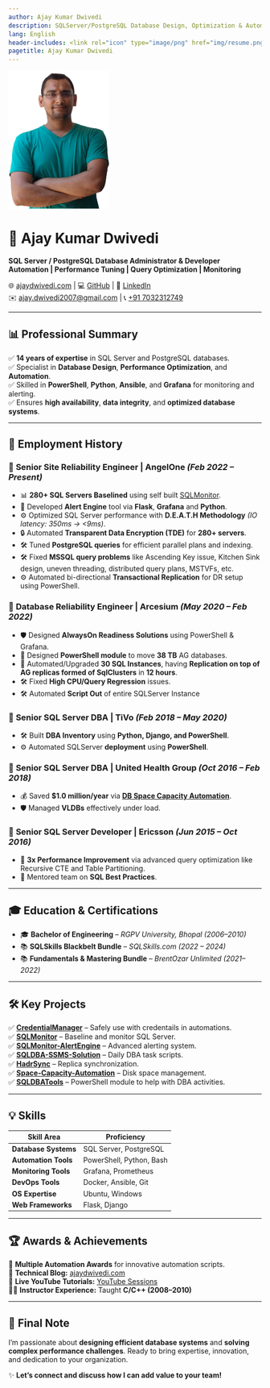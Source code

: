 ```yaml
---
author: Ajay Kumar Dwivedi
description: SQLServer/PostgreSQL Database Design, Optimization & Automation
lang: English
header-includes: <link rel="icon" type="image/png" href="img/resume.png" />
pagetitle: Ajay Kumar Dwivedi
---
```

<img src="img/Ajay-Kumar-Dwivedi.png" alt="Description" width="200px">

# 🚀 **Ajay Kumar Dwivedi**  
**SQL Server / PostgreSQL Database Administrator & Developer**  
**Automation | Performance Tuning | Query Optimization | Monitoring**  

🌐 [ajaydwivedi.com](https://ajaydwivedi.com) | 💻 [GitHub](https://imajaydwivedi.github.io/) | 🔗 [LinkedIn](https://www.linkedin.com/in/imajaydwivedi)  
✉️ [ajay.dwivedi2007@gmail.com](mailto:ajay.dwivedi2007@gmail.com) | 📞 [+91 7032312749](tel:+917032312749)  

---

## 📊 **Professional Summary**  
✅ **14 years of expertise** in SQL Server and PostgreSQL databases.  
✅ Specialist in **Database Design**, **Performance Optimization**, and **Automation**.  
✅ Skilled in **PowerShell**, **Python**, **Ansible**, and **Grafana** for monitoring and alerting.  
✅ Ensures **high availability**, **data integrity**, and **optimized database systems**.

---

## 💼 **Employment History**

### 🎯 **Senior Site Reliability Engineer** | **AngelOne** *(Feb 2022 – Present)*  
- 📊 **280+ SQL Servers Baselined** using self built [SQLMonitor](https://ajaydwivedi.com/demo/sqlmonitor).  
- 🚨 Developed **Alert Engine** tool via **Flask**, **Grafana** and **Python**.  
- ⚙️ Optimized SQL Server performance with **D.E.A.T.H Methodology** *(IO latency: 350ms → <9ms)*.  
- 🔒 Automated **Transparent Data Encryption (TDE)** for **280+ servers**.  
- 🛠️ Tuned **PostgreSQL queries** for efficient parallel plans and indexing.
- 🛠️ Fixed **MSSQL query problems** like Ascending Key issue, Kitchen Sink design, uneven threading, distributed query plans, MSTVFs, etc.
- ⚙️ Automated bi-directional **Transactional Replication** for DR setup using PowerShell.  

### 🎯 **Database Reliability Engineer** | **Arcesium** *(May 2020 – Feb 2022)*  
- 🛡️ Designed **AlwaysOn Readiness Solutions** using PowerShell & Grafana.  
- 🚚 Designed **PowerShell module** to move **38 TB** AG databases.
- 🚀 Automated/Upgraded **30 SQL Instances**, having **Replication on top of AG replicas formed of SqlClusters** in **12 hours**.
- 🛠️ Fixed **High CPU/Query Regression** issues.
- 🛠️ Automated **Script Out** of entire SQLServer Instance

### 🎯 **Senior SQL Server DBA** | **TiVo** *(Feb 2018 – May 2020)*  
- 🛠️ Built **DBA Inventory** using **Python, Django, and PowerShell**.  
- ⚙️ Automated SQLServer **deployment** using **PowerShell**.

### 🎯 **Senior SQL Server DBA** | **United Health Group** *(Oct 2016 – Feb 2018)*  
- 💰 Saved **$1.0 million/year** via [**DB Space Capacity Automation**](https://github.com/imajaydwivedi/Space-Capacity-Automation).
- 🛡️ Managed **VLDBs** effectively under load.

### 🎯 **Senior SQL Server Developer** | **Ericsson** *(Jun 2015 – Oct 2016)*  
- 🚀 **3x Performance Improvement** via advanced query optimization like Recursive CTE and Table Partitioning.  
- 🧠 Mentored team on **SQL Best Practices**.

---

## 🎓 **Education & Certifications**  

- 🎓 **Bachelor of Engineering** – *RGPV University, Bhopal (2006–2010)*  
- 📚 **SQLSkills Blackbelt Bundle** – *SQLSkills.com (2022 – 2024)*  
- 📚 **Fundamentals & Mastering Bundle** – *BrentOzar Unlimited (2021–2022)*  

---

## 🛠️ **Key Projects**  

✅ **[CredentialManager](https://ajaydwivedi.com/powershell/how-to-handle-passwords-in-powershell-automation/)** – Safely use with credentails in automations.  
✅ **[SQLMonitor](https://github.com/imajaydwivedi/SqlMonitor)** – Baseline and monitor SQL Server.  
✅ **[SQLMonitor-AlertEngine](https://ajaydwivedi.com/sqlmonitor/setup-sqlserver-alerts-with-open-source-sqlmonitor/)** – Advanced alerting system.  
✅ **[SQLDBA-SSMS-Solution](https://github.com/imajaydwivedi/SQLDBA-SSMS-Solution)** – Daily DBA task scripts.  
✅ **[HadrSync](https://github.com/imajaydwivedi/HadrSync)** – Replica synchronization.  
✅ **[Space-Capacity-Automation](https://github.com/imajaydwivedi/Space-Capacity-Automation)** – Disk space management.  
✅ **[SQLDBATools](https://github.com/imajaydwivedi/SQLDBATools)** – PowerShell module to help with DBA activities.  


---

## 💡 **Skills**  

| **Skill Area**        | **Proficiency** |  
|------------------------|---------------|  
| **Database Systems**  | SQL Server, PostgreSQL |  
| **Automation Tools**  | PowerShell, Python, Bash |  
| **Monitoring Tools**  | Grafana, Prometheus |  
| **DevOps Tools**      | Docker, Ansible, Git |  
| **OS Expertise**      | Ubuntu, Windows |  
| **Web Frameworks**    | Flask, Django |

---

## 🏆 **Awards & Achievements**  

🏅 **Multiple Automation Awards** for innovative automation scripts.  
📝 **Technical Blog:** [ajaydwivedi.com](https://ajaydwivedi.com)  
🎥 **Live YouTube Tutorials:** [YouTube Sessions](https://ajaydwivedi.com/go/youtube)  
👨‍🏫 **Instructor Experience:** Taught **C/C++ (2008–2010)**  

---

## 📣 **Final Note**  
I’m passionate about **designing efficient database systems** and **solving complex performance challenges**. Ready to bring expertise, innovation, and dedication to your organization.  

✨ **Let’s connect and discuss how I can add value to your team!**  
